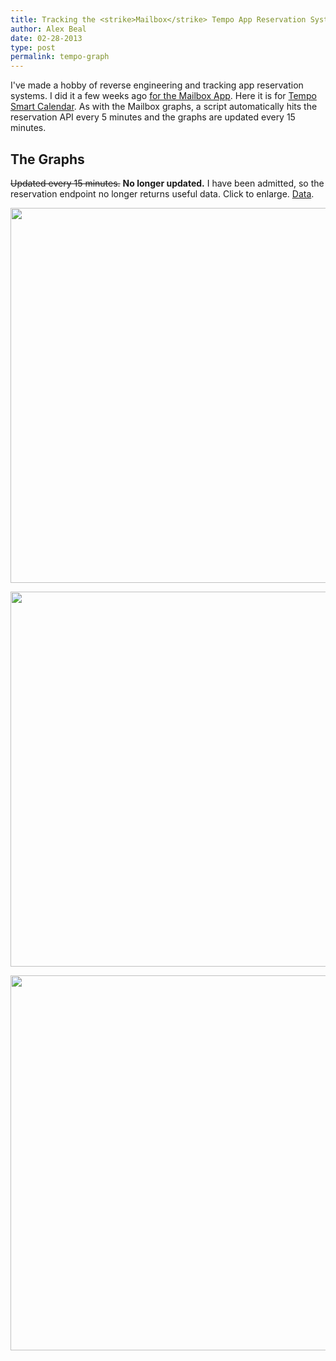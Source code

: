```yaml
---
title: Tracking the <strike>Mailbox</strike> Tempo App Reservation System
author: Alex Beal
date: 02-28-2013
type: post
permalink: tempo-graph
---
```


I've made a hobby of reverse engineering and tracking app reservation systems. I did it a few weeks ago [for the Mailbox App](/posts/2013-02-11-mailbox.html). Here it is for [Tempo Smart Calendar](http://tempo.ai/). As with the Mailbox graphs, a script automatically hits the reservation API every 5 minutes and the graphs are updated every 15 minutes.

<a id="graphs">

## The Graphs

</a>

<strike>Updated every 15 minutes.</strike> **No longer updated.** I have been admitted, so the reservation endpoint no longer returns useful data. Click to enlarge. [Data](http://media.usrsb.in/tempo/log.csv).

<a href="http://media.usrsb.in/tempo/rate.png"><img src="http://media.usrsb.in/tempo/rate.png" width="600px"></a>

<a href="http://media.usrsb.in/tempo/zoomedin.png"><img src="http://media.usrsb.in/tempo/zoomedin.png" width="600px"></a>

<a href="http://media.usrsb.in/tempo/zoomedout.png"><img src="http://media.usrsb.in/tempo/zoomedout.png" width="600px"></a>
